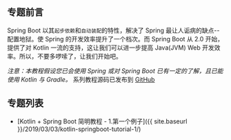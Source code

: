 ## 专题前言

Spring Boot 以其`起步依赖`和`自动装配`的特性，解决了 Spring 最让人诟病的缺点--配置地狱。使 Spring 的开发效率提升了一个档次。而 Spring Boot 从 2.0 开始，提供了对 Kotlin 一流的支持，这让我们可以进一步提高 Java(JVM) Web 开发效率。所以，不要多啰嗦了，让我们开始吧。

*注意：本教程假设您已会使用 Spring 或对 Spring Boot 已有一定的了解，且已能使用 Kotlin 与 Gradle。* 系列教程源码已发布到 [GitHub](https://github.com/echcz/kotlin-spring-boot-examples)

## 专题列表

* [Kotlin + Spring Boot 简明教程 - 1.第一个例子]({{ site.baseurl }}/2019/03/03/kotlin-springboot-tutorial-1/)